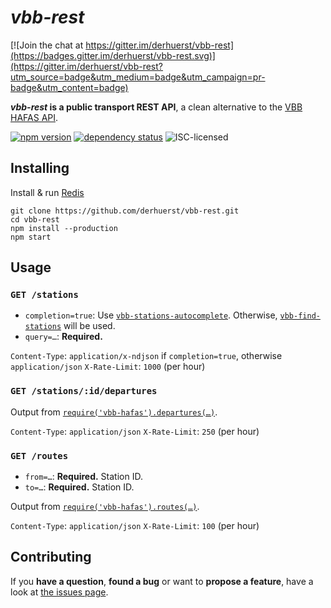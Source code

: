 # *vbb-rest*

[![Join the chat at https://gitter.im/derhuerst/vbb-rest](https://badges.gitter.im/derhuerst/vbb-rest.svg)](https://gitter.im/derhuerst/vbb-rest?utm_source=badge&utm_medium=badge&utm_campaign=pr-badge&utm_content=badge)

***vbb-rest* is a public transport REST API**, a clean alternative to the [VBB HAFAS API](https://github.com/derhuerst/vbb-hafas).

[![npm version](https://img.shields.io/npm/v/vbb-rest.svg)](https://www.npmjs.com/package/vbb-rest)
[![dependency status](https://img.shields.io/david/derhuerst/vbb-rest.svg)](https://david-dm.org/derhuerst/vbb-rest)
![ISC-licensed](https://img.shields.io/github/license/derhuerst/vbb-rest.svg)


## Installing

Install & run [Redis](http://redis.io/)

```
git clone https://github.com/derhuerst/vbb-rest.git
cd vbb-rest
npm install --production
npm start
```


## Usage

### `GET /stations`

- `completion=true`: Use [`vbb-stations-autocomplete`](https://github.com/derhuerst/vbb-stations-autocomplete). Otherwise, [`vbb-find-stations`](https://github.com/derhuerst/vbb-find-stations) will be used.
- `query=…`: **Required.**

`Content-Type`: `application/x-ndjson` if `completion=true`, otherwise `application/json`
`X-Rate-Limit`: `1000` (per hour)

### `GET /stations/:id/departures`

Output from [`require('vbb-hafas').departures(…)`](https://github.com/derhuerst/vbb-hafas#getting-started).

`Content-Type`: `application/json`
`X-Rate-Limit`: `250` (per hour)

### `GET /routes`

- `from=…`: **Required.** Station ID.
- `to=…`: **Required.** Station ID.

Output from [`require('vbb-hafas').routes(…)`](https://github.com/derhuerst/vbb-hafas#getting-started).

`Content-Type`: `application/json`
`X-Rate-Limit`: `100` (per hour)


## Contributing

If you **have a question**, **found a bug** or want to **propose a feature**, have a look at [the issues page](https://github.com/derhuerst/vbb-rest/issues).
